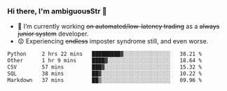 ### Hi there, I'm ambiguou~~s~~Str 👋

<!--
**ambiguoustexture/ambiguoustexture** is a ✨ _special_ ✨ repository because its `README.md` (this file) appears on your GitHub profile.

Here are some ideas to get you started:
-->
- 🔭 I’m currently working ~~on automated/low-latency trading~~ as a ~~always junior system~~ developer.
- :worried: Experiencing ~~endless~~ imposter syndrome still, and even worse.

<!--START_SECTION:waka-->

```txt
Python     2 hrs 22 mins   █████████▓░░░░░░░░░░░░░░░   38.21 %
Other      1 hr 9 mins     ████▓░░░░░░░░░░░░░░░░░░░░   18.64 %
CSV        57 mins         ███▓░░░░░░░░░░░░░░░░░░░░░   15.32 %
SQL        38 mins         ██▓░░░░░░░░░░░░░░░░░░░░░░   10.22 %
Markdown   37 mins         ██▒░░░░░░░░░░░░░░░░░░░░░░   09.96 %
```

<!--END_SECTION:waka-->
